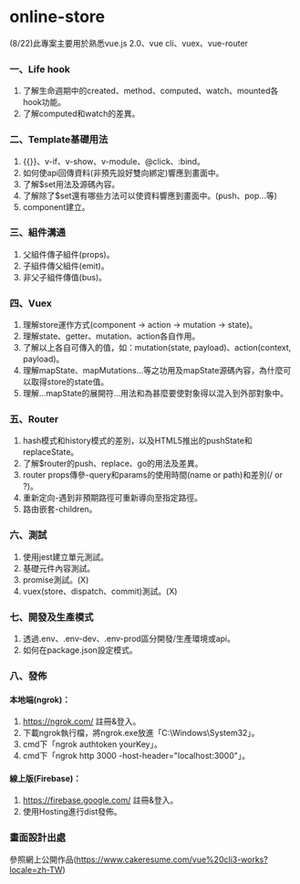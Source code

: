 # online-store
(8/22)此專案主要用於熟悉vue.js 2.0、vue cli、vuex、vue-router

### 一、Life hook
1. 了解生命週期中的created、method、computed、watch、mounted各hook功能。<br>
2. 了解computed和watch的差異。

### 二、Template基礎用法
1. {{}}、v-if、v-show、v-module、@click、:bind。<br>
2. 如何使api回傳資料(非預先設好雙向綁定)響應到畫面中。<br>
3. 了解$set用法及源碼內容。<br>
4. 了解除了$set還有哪些方法可以使資料響應到畫面中。(push、pop...等)<br>
5. component建立。

### 三、組件溝通
1. 父組件傳子組件(props)。<br>
2. 子組件傳父組件(emit)。<br>
3. 非父子組件傳值(bus)。

### 四、Vuex
1. 理解store運作方式(component -> action -> mutation -> state)。<br>
2. 理解state、getter、mutation、action各自作用。<br>
3. 了解以上各自可傳入的值，如：mutation(state, payload)、action(context, payload)。<br>
4. 理解mapState、mapMutations...等之功用及mapState源碼內容，為什麼可以取得store的state值。<br>
5. 理解...mapState的展開符...用法和為甚麼要使對象得以混入到外部對象中。

### 五、Router
1. hash模式和history模式的差別，以及HTML5推出的pushState和replaceState。
2. 了解$router的push、replace、go的用法及差異。
3. router props傳參-query和params的使用時間(name or path)和差別(/ or ?)。
4. 重新定向-遇到非預期路徑可重新導向至指定路徑。
5. 路由嵌套-children。

### 六、測試
1. 使用jest建立單元測試。
2. 基礎元件內容測試。
3. promise測試。(X)
4. vuex(store、dispatch、commit)測試。(X)

### 七、開發及生產模式
1. 透過.env、.env-dev、.env-prod區分開發/生產環境或api。
2. 如何在package.json設定模式。

### 八、發佈
#### 本地端(ngrok)：
1. https://ngrok.com/ 註冊&登入。
2. 下載ngrok執行檔，將ngrok.exe放進「C:\Windows\System32」。
3. cmd下「ngrok authtoken yourKey」。
4. cmd下「ngrok http 3000 -host-header="localhost:3000"」。

#### 線上版(Firebase)：
1. https://firebase.google.com/ 註冊&登入。
2. 使用Hosting進行dist發佈。

### 畫面設計出處

參照網上公開作品(https://www.cakeresume.com/vue%20cli3-works?locale=zh-TW)
